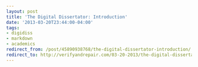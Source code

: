 ```yaml
---
layout: post
title: 'The Digital Dissertator: Introduction'
date: '2013-03-20T23:44:00-04:00'
tags:
- digidiss
- markdown
- academics
redirect_from: /post/45890938768/the-digital-dissertator-introduction/
redirect_to: http://verifyandrepair.com/03-20-2013/the-digital-dissertator-introduction.html
---
```


